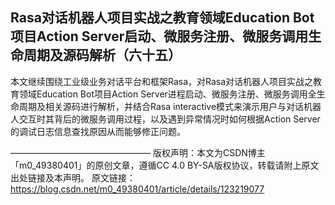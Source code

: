 ## Rasa对话机器人项目实战之教育领域Education Bot项目Action Server启动、微服务注册、微服务调用生命周期及源码解析（六十五）

本文继续围绕工业级业务对话平台和框架Rasa，对Rasa对话机器人项目实战之教育领域Education Bot项目Action Server进程启动、微服务注册、微服务调用全生命周期及相关源码进行解析，并结合Rasa interactive模式来演示用户与对话机器人交互时其背后的微服务调用过程，以及遇到异常情况时如何根据Action Server的调试日志信息查找原因从而能够修正问题。


————————————————
版权声明：本文为CSDN博主「m0_49380401」的原创文章，遵循CC 4.0 BY-SA版权协议，转载请附上原文出处链接及本声明。
原文链接：https://blog.csdn.net/m0_49380401/article/details/123219077
